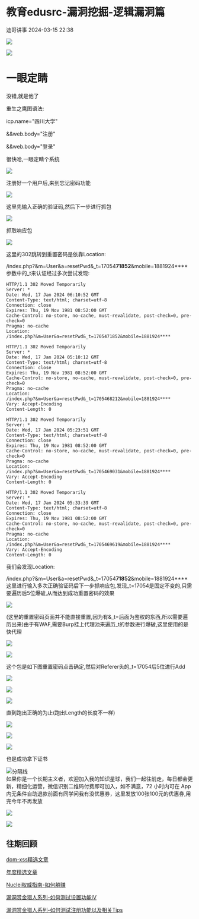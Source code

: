 #  教育edusrc-漏洞挖掘-逻辑漏洞篇   
 迪哥讲事   2024-03-15 22:38  
  
![](https://mmbiz.qpic.cn/mmbiz_svg/UsichrXlnR9L0nuGUVpuV1cWGtq68jEgFBWrNLFjzY0sFbeqIv5icrgOY0fhI7MoOMjbpK4ibShPTFH1iaUbqWrI5T6dVH2Uetud/640?wx_fmt=svg&from=appmsg "")  
  
![](https://mmbiz.qpic.cn/mmbiz_svg/UsichrXlnR9L0nuGUVpuV1cWGtq68jEgFiaXE5iaHsSA5vWIict4kuUhwniaqse02pVbvwPZoxJzHdl9ic3gicgRKQhOPc6Fsq64b54/640?wx_fmt=svg&from=appmsg "")  
  
  
# 一眼定睛  
  
  
没错,就是他了  
  
重生之鹰图语法:  
  
icp.name="四川大学"  
  
&&web.body="注册"  
  
&&web.body="登录"  
  
很快哈,一眼定睛个系统  
  
![](https://mmbiz.qpic.cn/mmbiz_jpg/mia12sBTzp8qhiaRkiadySoicuFSyicwyElEOWiao7pucNZDiaXrdTtPvoRs5yh2PrLxREslfEsYT3drs4P5CuCuQjZTg/640?wx_fmt=jpeg&from=appmsg "")  
  
注册好一个用户后,来到忘记密码功能  
  
![](https://mmbiz.qpic.cn/mmbiz_jpg/mia12sBTzp8qhiaRkiadySoicuFSyicwyElEOurGCbGibz3Jrxd0JCPT7E7x0hw6km4GD3OAwmRAeUy6QcMuq0bJuOTw/640?wx_fmt=jpeg&from=appmsg "")  
  
这里先输入正确的验证码,然后下一步进行抓包  
  
![](https://mmbiz.qpic.cn/mmbiz_jpg/mia12sBTzp8qhiaRkiadySoicuFSyicwyElEOV7GWsq2JySCZibj0icsvfJXkvicn8fVCwHBa86dMykgeJic2vGMQxiaDGYw/640?wx_fmt=jpeg&from=appmsg "")  
  
抓取响应包  
  
![](https://mmbiz.qpic.cn/mmbiz_jpg/mia12sBTzp8qhiaRkiadySoicuFSyicwyElEOeP6DQ7cTouzb2KtbHIIxrevxZHibuoXKwhbfnWZrLVtMlkba3slaHEw/640?wx_fmt=jpeg&from=appmsg "")  
  
这里的302跳转到重置密码是依靠Location:  
  
/index.php?&m=User&a=resetPwd&_t=17054**71852**&mobile=1881924****参数中的_t来认证经过多次尝试发现:  
```
HTTP/1.1 302 Moved Temporarily
Server: *
Date: Wed, 17 Jan 2024 06:10:52 GMT
Content-Type: text/html; charset=utf-8
Connection: close
Expires: Thu, 19 Nov 1981 08:52:00 GMT
Cache-Control: no-store, no-cache, must-revalidate, post-check=0, pre-check=0
Pragma: no-cache
Location:
/index.php?&m=User&a=resetPwd&_t=1705471852&mobile=1881924****

HTTP/1.1 302 Moved Temporarily
Server: *
Date: Wed, 17 Jan 2024 05:10:12 GMT
Content-Type: text/html; charset=utf-8
Connection: close
Expires: Thu, 19 Nov 1981 08:52:00 GMT
Cache-Control: no-store, no-cache, must-revalidate, post-check=0, pre-check=0
Pragma: no-cache
Location:
/index.php?&m=User&a=resetPwd&_t=1705468212&mobile=1881924****
Vary: Accept-Encoding
Content-Length: 0

HTTP/1.1 302 Moved Temporarily
Server: *
Date: Wed, 17 Jan 2024 05:23:51 GMT
Content-Type: text/html; charset=utf-8
Connection: close
Expires: Thu, 19 Nov 1981 08:52:00 GMT
Cache-Control: no-store, no-cache, must-revalidate, post-check=0, pre-check=0
Pragma: no-cache
Location:
/index.php?&m=User&a=resetPwd&_t=1705469031&mobile=1881924****
Vary: Accept-Encoding
Content-Length: 0

HTTP/1.1 302 Moved Temporarily
Server: *
Date: Wed, 17 Jan 2024 05:33:39 GMT
Content-Type: text/html; charset=utf-8
Connection: close
Expires: Thu, 19 Nov 1981 08:52:00 GMT
Cache-Control: no-store, no-cache, must-revalidate, post-check=0, pre-check=0
Pragma: no-cache
Location:
/index.php?&m=User&a=resetPwd&_t=1705469619&mobile=1881924****
Vary: Accept-Encoding
Content-Length: 0
```  
  
我们会发现Location:  
  
/index.php?&m=User&a=resetPwd&_t=17054**71852**&mobile=1881924****这里进行输入多次正确验证码后下一步抓响应包,发现_t=17054是固定不变的,只需要遍历后5位爆破,从而达到成功重置密码的效果  
  
![](https://mmbiz.qpic.cn/mmbiz_jpg/mia12sBTzp8qhiaRkiadySoicuFSyicwyElEONORTcpjG3iakc2keO4Cwl2Libhy7nCibF2wnLC11fN6odtn63x6OXjlFA/640?wx_fmt=jpeg&from=appmsg "")  
  
(这里的重置密码页面并不能直接重置,因为有&_t=后面为鉴权的东西,所以需要遍历出来)由于有WAF,需要Burp挂上代理池来遍历_t的参数进行爆破,这里使用的是快代理  
  
![](https://mmbiz.qpic.cn/mmbiz_png/mia12sBTzp8qhiaRkiadySoicuFSyicwyElEO0rswZotoxMqbic3L7t2Rp2X9iazOrnCfTLP1z2UtUp0VGFtLMIhBvN2g/640?wx_fmt=png&from=appmsg "")  
  
![](https://mmbiz.qpic.cn/mmbiz_jpg/mia12sBTzp8qhiaRkiadySoicuFSyicwyElEOeAqFZQtsupRMOfmhFI6IfECfkCgk39mpCYtgEt2husBskVv97fgEFA/640?wx_fmt=jpeg&from=appmsg "")  
  
这个包是如下图重置密码点击确定,然后对Referer头的_t=17054后5位进行Add  
  
![](https://mmbiz.qpic.cn/mmbiz_jpg/mia12sBTzp8qhiaRkiadySoicuFSyicwyElEO5N7NpdezVw3xcj2icKS0O7y65a2Xfpiapic1rSEfDM3QYwZjkWiaKZ4Reg/640?wx_fmt=jpeg&from=appmsg "")  
  
![](https://mmbiz.qpic.cn/mmbiz_png/mia12sBTzp8qhiaRkiadySoicuFSyicwyElEO9FVsC9M79LZ7PiaCBibQE5YqEQk37QfhOgNzNKqNHWUTQk9y65R5ZQOQ/640?wx_fmt=png&from=appmsg "")  
  
![](https://mmbiz.qpic.cn/mmbiz_jpg/mia12sBTzp8qhiaRkiadySoicuFSyicwyElEO8AuDoxDuMwEcXFEGhu6BsaeyJo17ASRuULy40cLHiaAKxmEZIqhSneg/640?wx_fmt=jpeg&from=appmsg "")  
  
直到跑出正确的为止(跑出Length的长度不一样)  
  
![](https://mmbiz.qpic.cn/mmbiz_jpg/mia12sBTzp8qhiaRkiadySoicuFSyicwyElEOFbHmjm5gVrJkPeGPLRufnUs5kddYVFib3otdiceibKhGbsVx4ySdgGCyw/640?wx_fmt=jpeg&from=appmsg "")  
  
![](https://mmbiz.qpic.cn/mmbiz_jpg/mia12sBTzp8qhiaRkiadySoicuFSyicwyElEOibLUzeyE3Du6RQR8pIIjCtNKOMdGtSiaQh01ReLtSGjVF4hVsuCuW2Qw/640?wx_fmt=jpeg&from=appmsg "")  
  
![](https://mmbiz.qpic.cn/mmbiz_png/mia12sBTzp8qhiaRkiadySoicuFSyicwyElEOnnaiaSBWiblZ7uNjgk7DhnWBbmBxtRCP9pGXAtGYF5wKN6dljqdTstUA/640?wx_fmt=png&from=appmsg "")  
  
也是成功拿下证书  
  
  
![](https://mmbiz.qpic.cn/mmbiz_png/mia12sBTzp8qhiaRkiadySoicuFSyicwyElEOUzvRicbiadforLeLDtusIfALNaeibbpTVBMkAjLe54Wdgvl3pibobpzrOQ/640?wx_fmt=png&from=appmsg "分隔线")  
如果你是一个长期主义者，欢迎加入我的知识星球，我们一起往前走，每日都会更新，精细化运营，微信识别二维码付费即可加入，如不满意，72 小时内可在 App 内无条件自助退款前面有同学问我有没优惠券，这里发放100张100元的优惠券,用完今年不再发放  
  
  
![](https://mmbiz.qpic.cn/mmbiz_png/YmmVSe19Qj7N5nMaJbtnMPVw96ZcVbWfp6SGDicUaGZyrWOM67xP8Ot3ftyqOybMqbj1005WvMNbDJO0hOWkCaQ/640?wx_fmt=png&from=appmsg "")  
  
  
  
  
![](https://mmbiz.qpic.cn/mmbiz_png/YmmVSe19Qj5jYW8icFkojHqg2WTWTjAnvcuF7qGrj3JLz1VgSFDDMOx0DbKjsia5ibMpeISsibYJ0ib1d2glMk2hySA/640?wx_fmt=png&wxfrom=5&wx_lazy=1&wx_co=1 "")  
## 往期回顾  
  
  
[](http://mp.weixin.qq.com/s?__biz=MzIzMTIzNTM0MA==&mid=2247486912&idx=1&sn=8704ce12dedf32923c6af49f1b139470&chksm=e8a607a3dfd18eb5abc302a40da024dbd6ada779267e31c20a0fe7bbc75a5947f19ba43db9c7&scene=21#wechat_redirect)  
  
[dom-xss精选文章](http://mp.weixin.qq.com/s?__biz=MzIzMTIzNTM0MA==&mid=2247488819&idx=1&sn=5141f88f3e70b9c97e63a4b68689bf6e&chksm=e8a61f50dfd1964692f93412f122087ac160b743b4532ee0c1e42a83039de62825ebbd066a1e&scene=21#wechat_redirect)  
  
  
[年度精选文章](http://mp.weixin.qq.com/s?__biz=MzIzMTIzNTM0MA==&mid=2247487187&idx=1&sn=622438ee6492e4c639ebd8500384ab2f&chksm=e8a604b0dfd18da6c459b4705abd520cc2259a607dd9306915d845c1965224cc117207fc6236&scene=21#wechat_redirect)  
[](http://mp.weixin.qq.com/s?__biz=MzIzMTIzNTM0MA==&mid=2247487187&idx=1&sn=622438ee6492e4c639ebd8500384ab2f&chksm=e8a604b0dfd18da6c459b4705abd520cc2259a607dd9306915d845c1965224cc117207fc6236&scene=21#wechat_redirect)  
  
  
[Nuclei权威指南-如何躺赚](http://mp.weixin.qq.com/s?__biz=MzIzMTIzNTM0MA==&mid=2247487122&idx=1&sn=32459310408d126aa43240673b8b0846&chksm=e8a604f1dfd18de737769dd512ad4063a3da328117b8a98c4ca9bc5b48af4dcfa397c667f4e3&scene=21#wechat_redirect)  
  
  
[漏洞赏金猎人系列-如何测试设置功能IV](http://mp.weixin.qq.com/s?__biz=MzIzMTIzNTM0MA==&mid=2247486973&idx=1&sn=6ec419db11ff93d30aa2fbc04d8dbab6&chksm=e8a6079edfd18e88f6236e237837ee0d1101489d52f2abb28532162e2937ec4612f1be52a88f&scene=21#wechat_redirect)  
  
  
[漏洞赏金猎人系列-如何测试注册功能以及相关Tips](http://mp.weixin.qq.com/s?__biz=MzIzMTIzNTM0MA==&mid=2247486764&idx=1&sn=9f78d4c937675d76fb94de20effdeb78&chksm=e8a6074fdfd18e59126990bc3fcae300cdac492b374ad3962926092aa0074c3ee0945a31aa8a&scene=21#wechat_redirect)  
  
  
  
  
